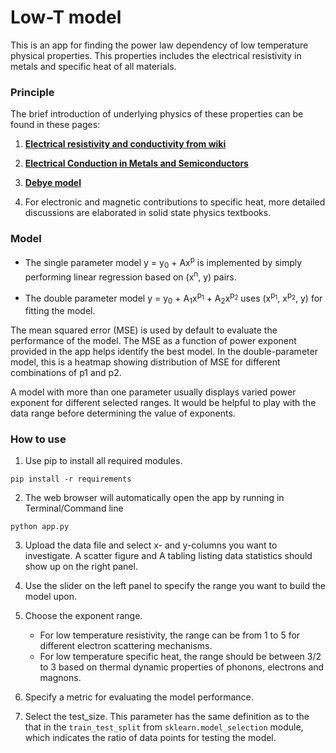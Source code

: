 # Low-T model

This is an app for finding the power law dependency of low temperature physical properties. This properties includes the electrical resistivity in metals and specific heat of all materials.

### Principle

The brief introduction of underlying physics of these properties can be found in these pages:

1. **[Electrical resistivity and conductivity from wiki](https://en.wikipedia.org/wiki/Electrical_resistivity_and_conductivity)**

2. **[Electrical Conduction in Metals and Semiconductors](https://link.springer.com/chapter/10.1007/978-3-319-48933-9_2)**

3. **[Debye model](https://en.wikipedia.org/wiki/Debye_model)**

4. For electronic and magnetic contributions to specific heat, more detailed discussions are elaborated in solid state physics textbooks.

### Model

* The single parameter model y = y<sub>0</sub> + Ax<sup>p</sup> is implemented by simply performing linear regression based on (x<sup>n</sup>, y) pairs. 

* The double parameter model y = y<sub>0</sub> + A<sub>1</sub>x<sup>p<sub>1</sub></sup> + A<sub>2</sub>x<sup>p<sub>2</sub></sup> uses (x<sup>p<sub>1</sub></sup>, x<sup>p<sub>2</sub></sup>, y) for fitting the model.

The mean squared error (MSE) is used by default to evaluate the performance of the model. The MSE as a function of power exponent provided in the app helps identify the best model. In the double-parameter model, this is a heatmap showing distribution of MSE for different combinations of p1 and p2.

A model with more than one parameter usually displays varied power exponent for different selected ranges. It would be helpful to play with the data range before determining the value of exponents.


### How to use

1. Use pip to install all required modules.

`pip install -r requirements`

2. The web browser will automatically open the app by running in Terminal/Command line

`python app.py`

3. Upload the data file and select x- and y-columns you want to investigate. A scatter figure and A tabling listing data statistics should show up on the right panel.

4. Use the slider on the left panel to specify the range you want to build the model upon.

5. Choose the exponent range. 
    - For low temperature resistivity, the range can be from 1 to 5 for different electron scattering mechanisms. 
    - For low temperature specific heat, the range should be between 3/2 to 3 based on thermal dynamic properties of phonons, electrons and magnons.

6. Specify a metric for evaluating the model performance.

7. Select the test_size. This parameter has the same definition as to the that in the `train_test_split` from `sklearn.model_selection` module, which indicates the ratio of data points for testing the model.
